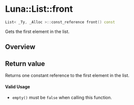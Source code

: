 # Luna::List::front

```c++
List< _Ty, _Alloc >::const_reference front() const
```

Gets the first element in the list. 

## Overview


## Return value
Returns one constant reference to the first element in the list. 

#### Valid Usage
* `empty()` must be `false` when calling this function. 

